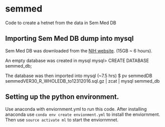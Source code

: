 # semmed

Code to create a hetnet from the data in Sem Med DB

## Importing Sem Med DB dump into mysql

Sem Med DB was downloaded from the [NIH website](https://skr3.nlm.nih.gov/SemMedDB/index.html). (15GB ~ 6 hours).

An empty database was created in mysql
    mysql> CREATE DATABASE semmed_db;

The database was then imported into mysql (~7.5 hrs)
    $ pv semmedDB semmedVER30_R_WHOLEDB_to12312016.sql.gz | zcat | mysql semmed_db


## Setting up the python environment.

Use anaconda with enviornment.yml to run this code.  After installing anaconda
use `conda env create envionment.yml` to install the enviornment. Then use
`source activate ml` to start the enviornmnet.


